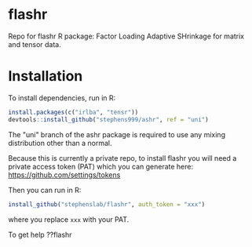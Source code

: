 <!-- README.md is generated from README.Rmd. Please edit that file -->
flashr
======

Repo for flashr R package: Factor Loading Adaptive SHrinkage for matrix and tensor data.

Installation
============

To install dependencies, run in R:

``` r
install.packages(c("irlba", "tensr"))
devtools::install_github("stephens999/ashr", ref = "uni")
```

The "uni" branch of the ashr package is required to use any mixing distribution other than a normal.

Because this is currently a private repo, to install flashr you will need a private access token (PAT) which you can generate here: <https://github.com/settings/tokens>

Then you can run in R:

``` r
install_github("stephenslab/flashr", auth_token = "xxx")
```

where you replace `xxx` with your PAT.

To get help ??flashr
